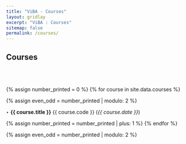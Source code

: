 ```yaml
---
title: "ViBA - Courses"
layout: gridlay
excerpt: "ViBA : Courses"
sitemap: false
permalink: /courses/
---
```

<h2>Courses &emsp;&emsp;&emsp;&emsp;&emsp;&emsp;&emsp;&emsp;&emsp;&emsp;&emsp;&emsp;&emsp;&emsp;&emsp;&emsp;&emsp;&emsp;&emsp;&emsp;&emsp;&emsp;&emsp;&emsp;&emsp;&emsp;&emsp;&emsp;&emsp;&emsp;&emsp;&emsp;&emsp;&emsp;&emsp;</h2> 

{% assign number_printed = 0 %}
{% for course in site.data.courses %}

{% assign even_odd = number_printed | modulo: 2 %}

<h7>‣ <b>{{ course.title }}</b> {{ course.code }} (<em>{{ course.date }}</em>)<br></h7>

{% assign number_printed = number_printed | plus: 1 %}
{% endfor %}

{% assign even_odd = number_printed | modulo: 2 %}

<p> &nbsp; </p>
